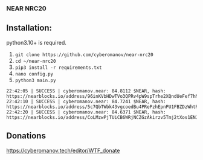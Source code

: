 ### NEAR NRC20

## Installation:

python3.10+ is required.
1. `git clone https://github.com/cyberomanov/near-nrc20`
2. `cd ~/near-nrc20`
3. `pip3 install -r requirements.txt`
4. `nano config.py`
5. `python3 main.py`

```commandline
22:42:05 | SUCCESS | cyberomanov.near: 84.8112 $NEAR, hash: https://nearblocks.io/address/96inKVbHDwTVo3QPRv4pW9spTrhe2XQndUeFef7hNtdp.
22:42:10 | SUCCESS | cyberomanov.near: 84.7241 $NEAR, hash: https://nearblocks.io/address/5c7QbTWbk43vgcoedBu4PRePzhEpnPU1FBZDzWhtRBZq.
22:42:20 | SUCCESS | cyberomanov.near: 84.6371 $NEAR, hash: https://nearblocks.io/address/CoLMzwPjTUiCB6WRjNCZGzAkirzv5Tmj2tXos1ENJVoc.
```

## Donations

https://cyberomanov.tech/editor/WTF_donate
